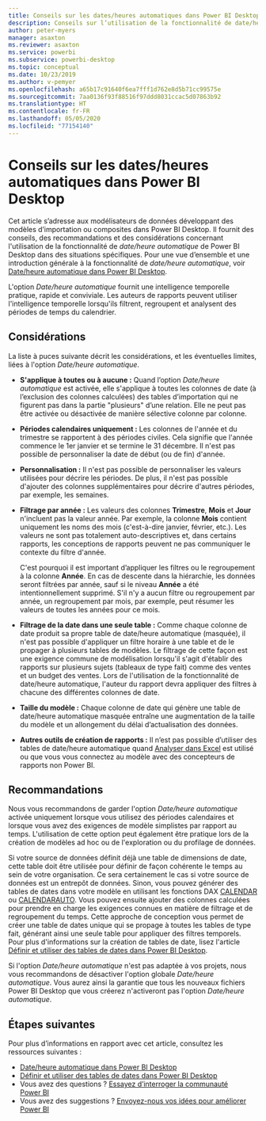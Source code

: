 ```yaml
---
title: Conseils sur les dates/heures automatiques dans Power BI Desktop
description: Conseils sur l’utilisation de la fonctionnalité de date/heure automatique dans Power BI Desktop.
author: peter-myers
manager: asaxton
ms.reviewer: asaxton
ms.service: powerbi
ms.subservice: powerbi-desktop
ms.topic: conceptual
ms.date: 10/23/2019
ms.author: v-pemyer
ms.openlocfilehash: a65b17c91640f6ea7fff1d762e8d5b71cc99575e
ms.sourcegitcommit: 7aa0136f93f88516f97ddd8031ccac5d07863b92
ms.translationtype: HT
ms.contentlocale: fr-FR
ms.lasthandoff: 05/05/2020
ms.locfileid: "77154140"
---
```

# <a name="auto-datetime-guidance-in-power-bi-desktop"></a>Conseils sur les dates/heures automatiques dans Power BI Desktop

Cet article s’adresse aux modélisateurs de données développant des modèles d’importation ou composites dans Power BI Desktop. Il fournit des conseils, des recommandations et des considérations concernant l'utilisation de la fonctionnalité de _date/heure automatique_ de Power BI Desktop dans des situations spécifiques. Pour une vue d’ensemble et une introduction générale à la fonctionnalité de _date/heure automatique_, voir [Date/heure automatique dans Power BI Desktop](../desktop-auto-date-time.md).

L'option _Date/heure automatique_ fournit une intelligence temporelle pratique, rapide et conviviale. Les auteurs de rapports peuvent utiliser l'intelligence temporelle lorsqu'ils filtrent, regroupent et analysent des périodes de temps du calendrier.

## <a name="considerations"></a>Considérations

La liste à puces suivante décrit les considérations, et les éventuelles limites, liées à l'option _Date/heure automatique_.

- **S'applique à toutes ou à aucune :** Quand l’option _Date/heure automatique_ est activée, elle s'applique à toutes les colonnes de date (à l’exclusion des colonnes calculées) des tables d’importation qui ne figurent pas dans la partie &quot;plusieurs&quot; d’une relation. Elle ne peut pas être activée ou désactivée de manière sélective colonne par colonne.
- **Périodes calendaires uniquement :** Les colonnes de l'année et du trimestre se rapportent à des périodes civiles. Cela signifie que l'année commence le 1er janvier et se termine le 31 décembre. Il n'est pas possible de personnaliser la date de début (ou de fin) d'année.
- **Personnalisation :** Il n'est pas possible de personnaliser les valeurs utilisées pour décrire les périodes. De plus, il n'est pas possible d'ajouter des colonnes supplémentaires pour décrire d'autres périodes, par exemple, les semaines.
- **Filtrage par année :** Les valeurs des colonnes **Trimestre**, **Mois** et **Jour** n'incluent pas la valeur année. Par exemple, la colonne **Mois** contient uniquement les noms des mois (c'est-à-dire janvier, février, etc.). Les valeurs ne sont pas totalement auto-descriptives et, dans certains rapports, les conceptions de rapports peuvent ne pas communiquer le contexte du filtre d'année.

    C'est pourquoi il est important d’appliquer les filtres ou le regroupement à la colonne **Année**. En cas de descente dans la hiérarchie, les données seront filtrées par année, sauf si le niveau **Année** a été intentionnellement supprimé. S'il n'y a aucun filtre ou regroupement par année, un regroupement par mois, par exemple, peut résumer les valeurs de toutes les années pour ce mois.
- **Filtrage de la date dans une seule table :** Comme chaque colonne de date produit sa propre table de date/heure automatique (masquée), il n'est pas possible d'appliquer un filtre horaire à une table et de le propager à plusieurs tables de modèles. Le filtrage de cette façon est une exigence commune de modélisation lorsqu'il s'agit d'établir des rapports sur plusieurs sujets (tableaux de type fait) comme des ventes et un budget des ventes. Lors de l'utilisation de la fonctionnalité de date/heure automatique, l'auteur du rapport devra appliquer des filtres à chacune des différentes colonnes de date.
- **Taille du modèle :** Chaque colonne de date qui génère une table de date/heure automatique masquée entraîne une augmentation de la taille du modèle et un allongement du délai d’actualisation des données.
- **Autres outils de création de rapports :** Il n’est pas possible d’utiliser des tables de date/heure automatique quand [Analyser dans Excel](../service-analyze-in-excel.md) est utilisé ou que vous vous connectez au modèle avec des concepteurs de rapports non Power BI.

## <a name="recommendations"></a>Recommandations

Nous vous recommandons de garder l'option _Date/heure automatique_ activée uniquement lorsque vous utilisez des périodes calendaires et lorsque vous avez des exigences de modèle simplistes par rapport au temps. L'utilisation de cette option peut également être pratique lors de la création de modèles ad hoc ou de l'exploration ou du profilage de données.

Si votre source de données définit déjà une table de dimensions de date, cette table doit être utilisée pour définir de façon cohérente le temps au sein de votre organisation. Ce sera certainement le cas si votre source de données est un entrepôt de données. Sinon, vous pouvez générer des tables de dates dans votre modèle en utilisant les fonctions DAX [CALENDAR](/dax/calendar-function-dax) ou [CALENDARAUTO](/dax/calendarauto-function-dax). Vous pouvez ensuite ajouter des colonnes calculées pour prendre en charge les exigences connues en matière de filtrage et de regroupement du temps. Cette approche de conception vous permet de créer une table de dates unique qui se propage à toutes les tables de type fait, générant ainsi une seule table pour appliquer des filtres temporels. Pour plus d'informations sur la création de tables de date, lisez l'article [Définir et utiliser des tables de dates dans Power BI Desktop](../desktop-date-tables.md).

Si l'option _Date/heure automatique_ n'est pas adaptée à vos projets, nous vous recommandons de désactiver l'option globale _Date/heure automatique_. Vous aurez ainsi la garantie que tous les nouveaux fichiers Power BI Desktop que vous créerez n'activeront pas l'option _Date/heure automatique_.

## <a name="next-steps"></a>Étapes suivantes

Pour plus d’informations en rapport avec cet article, consultez les ressources suivantes :

- [Date/heure automatique dans Power BI Desktop](../desktop-auto-date-time.md)
- [Définir et utiliser des tables de dates dans Power BI Desktop](../desktop-date-tables.md)
- Vous avez des questions ? [Essayez d’interroger la communauté Power BI](https://community.powerbi.com/)
- Vous avez des suggestions ? [Envoyez-nous vos idées pour améliorer Power BI](https://ideas.powerbi.com/)
